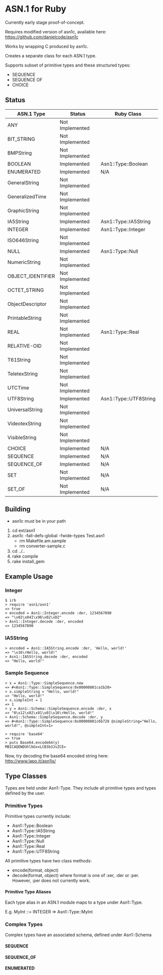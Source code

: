 ASN.1 for Ruby
==============

Currently early stage proof-of-concept.

Requires modified version of asn1c, available here:
https://github.com/danielcode/asn1c

Works by wrapping C produced by asn1c.

Creates a separate class for each ASN.1 type.

Supports subset of primitive types and these structured types:
* SEQUENCE
* SEQUENCE OF
* CHOICE




Status
------
| ASN.1 Type        | Status          | Ruby Class             |
|-------------------|-----------------|------------------------|
| ANY               | Not Implemented |                        |
| BIT_STRING        | Not Implemented |                        |
| BMPString         | Not Implemented |                        |
| BOOLEAN           | Implemented     | Asn1::Type::Boolean    |
| ENUMERATED        | Implemented     | N/A                    |
| GeneralString     | Not Implemented |                        |
| GeneralizedTime   | Not Implemented |                        |
| GraphicString     | Not Implemented |                        |
| IA5String         | Implemented     | Asn1::Type::IA5String  |
| INTEGER           | Implemented     | Asn1::Type::Integer    |
| ISO646String      | Not Implemented |                        |
| NULL              | Implemented     | Asn1::Type::Null       |
| NumericString     | Not Implemented |                        |
| OBJECT_IDENTIFIER | Not Implemented |                        |
| OCTET_STRING      | Not Implemented |                        |
| ObjectDescriptor  | Not Implemented |                        |
| PrintableString   | Not Implemented |                        |
| REAL              | Not Implemented | Asn1::Type::Real       |
| RELATIVE-OID      | Not Implemented |                        |
| T61String         | Not Implemented |                        |
| TeletexString     | Not Implemented |                        |
| UTCTime           | Not Implemented |                        |
| UTF8String        | Implemented     | Asn1::Type::UTF8String |
| UniversalString   | Not Implemented |                        |
| VideotexString    | Not Implemented |                        |
| VisibleString     | Not Implemented |                        |
| CHOICE            | Implemented     | N/A                    |
| SEQUENCE          | Implemented     | N/A                    |
| SEQUENCE_OF       | Implemented     | N/A                    |
| SET               | Not Implemented | N/A                    |
| SET_OF            | Not Implemented | N/A                    |




Building
--------
* asn1c must be in your path

1. cd ext/asn1
2. asn1c -fall-defs-global -fwide-types Test.asn1
   * rm Makefile.am.sample
   * rm converter-sample.c
3. cd ../..
4. rake compile
5. rake install_gem




Example Usage
-------------
### Integer
    $ irb
    > require 'asn1/asn1'
    => true
    > encoded = Asn1::Integer.encode :der, 1234567890
    => "\x02\x04I\x96\x02\xD2"
    > Asn1::Integer.decode :der, encoded
    => 1234567890

### IA5String
    > encoded = Asn1::IA5String.encode :der, 'Hello, world!'
    => "\x16\rHello, world!"
    > Asn1::IA5String.decode :der, encoded
    => "Hello, world!"

### Sample Sequence
    > x = Asn1::Type::SimpleSequence.new
    => #<Asn1::Type::SimpleSequence:0x00000801ca1b20>
    > x.simpleString = "Hello, world!"
    => "Hello, world!"
    > x.simpleInt = 1
    => 1
    > y = Asn1::Schema::SimpleSequence.encode :der, x
    => "0\x12\x02\x01\x01\x16\rHello, world!"
    > Asn1::Schema::SimpleSequence.decode :der, y
    => #<Asn1::Type::SimpleSequence:0x00000801c6b728 @simpleString="Hello, world!", @simpleInt=1>

    > require 'base64'
    => true
    > puts Base64.encode64(y)
    MBICAQEWDUhlbGxvLCB3b3JsZCE=

Now, try decoding the base64 encoded string here: http://www.lapo.it/asn1js/


Type Classes
------------
Types are held under Asn1::Type.  They include all primitive types and types defined by the user.

### Primitive Types
Primitive types currently include:
* Asn1::Type::Boolean
* Asn1::Type::IA5String
* Asn1::Type::Integer
* Asn1::Type::Null
* Asn1::Type::Real
* Asn1::Type::UTF8String

All primitive types  have two class methods:
* encode(format, object)
* decode(format, object)
where format is one of :xer, :der or :per.  However, :per does not currently work.

#### Primitive Type Aliases
Each type alias in an ASN.1 module maps to a type under Asn1::Type.

E.g. MyInt ::= INTEGER => Asn1::Type::MyInt

### Complex Types

Complex types have an associated schema, defined under Asn1::Schema

#### SEQUENCE

#### SEQUENCE_OF

#### ENUMERATED
